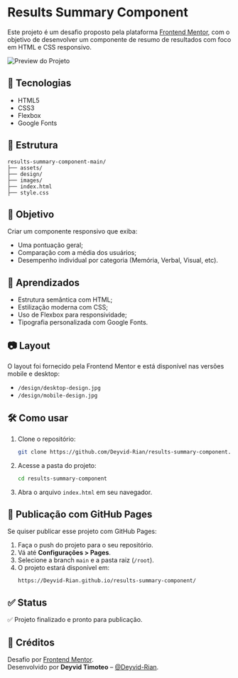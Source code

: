 
# Results Summary Component

Este projeto é um desafio proposto pela plataforma [Frontend Mentor](https://www.frontendmentor.io/challenges/results-summary-component-CE_K6s0maV), com o objetivo de desenvolver um componente de resumo de resultados com foco em HTML e CSS responsivo.

![Preview do Projeto](./design/desktop-preview.jpg)

## 🚀 Tecnologias

- HTML5
- CSS3
- Flexbox
- Google Fonts

## 📁 Estrutura

```
results-summary-component-main/
├── assets/
├── design/
├── images/
├── index.html
├── style.css
```

## 🎯 Objetivo

Criar um componente responsivo que exiba:

- Uma pontuação geral;
- Comparação com a média dos usuários;
- Desempenho individual por categoria (Memória, Verbal, Visual, etc).

## 🧠 Aprendizados

- Estrutura semântica com HTML;
- Estilização moderna com CSS;
- Uso de Flexbox para responsividade;
- Tipografia personalizada com Google Fonts.

## 📷 Layout

O layout foi fornecido pela Frontend Mentor e está disponível nas versões mobile e desktop:

- `/design/desktop-design.jpg`
- `/design/mobile-design.jpg`

## 🛠️ Como usar

1. Clone o repositório:
   ```bash
   git clone https://github.com/Deyvid-Rian/results-summary-component.git
   ```

2. Acesse a pasta do projeto:
   ```bash
   cd results-summary-component
   ```

3. Abra o arquivo `index.html` em seu navegador.

## 🚀 Publicação com GitHub Pages

Se quiser publicar esse projeto com GitHub Pages:

1. Faça o push do projeto para o seu repositório.
2. Vá até **Configurações > Pages**.
3. Selecione a branch `main` e a pasta raiz (`/root`).
4. O projeto estará disponível em:
   ```
   https://Deyvid-Rian.github.io/results-summary-component/
   ```

## ✅ Status

✅ Projeto finalizado e pronto para publicação.

## 📌 Créditos

Desafio por [Frontend Mentor](https://www.frontendmentor.io/).  
Desenvolvido por **Deyvid Timoteo** – [@Deyvid-Rian](https://github.com/Deyvid-Rian).
